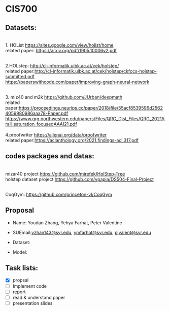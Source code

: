 # CIS700

## Datasets:
<br /> 1. HOList https://sites.google.com/view/holist/home
<br /> related paper: https://arxiv.org/pdf/1905.10006v2.pdf


<br /> 2.HOLstep: http://cl-informatik.uibk.ac.at/cek/holstep/
<br /> related paper:http://cl-informatik.uibk.ac.at/cek/holstep/ckfccs-holstep-submitted.pdf
<br /> https://paperswithcode.com/paper/improving-graph-neural-network
<br /> 

<br /> 3. miz40 and m2k  https://github.com/JUrban/deepmath
<br /> related paper:https://proceedings.neurips.cc/paper/2018/file/55acf8539596d25624059980986aaa78-Paper.pdf
https://www.qrg.northwestern.edu/papers/Files/QRG_Dist_Files/QRG_2021/trail_saturation_focusedAAAI21.pdf
<br /> 
<br /> 4.proofwriter https://allenai.org/data/proofwriter
<br /> related paper:https://aclanthology.org/2021.findings-acl.317.pdf

## codes packages and datas:
<br /> mizar40 project
https://github.com/mirefek/HolStep-Tree
<br /> holstep dataset project
https://github.com/vpapia/DS504-Final-Project

<br /> CoqGym: https://github.com/princeton-vl/CoqGym
## Proposal
- Name: Youdan Zhang, Yehya Farhat, Peter Valentine

- SUEmail:yzhan143@syr.edu, ymfarhat@syr.edu, pjvalent@syr.edu

- Dataset:

- Model:

## Task lists:
- [x] propsal
- [ ] Implement code
- [ ] report
- [ ] read & understand paper
- [ ] presentation slides
